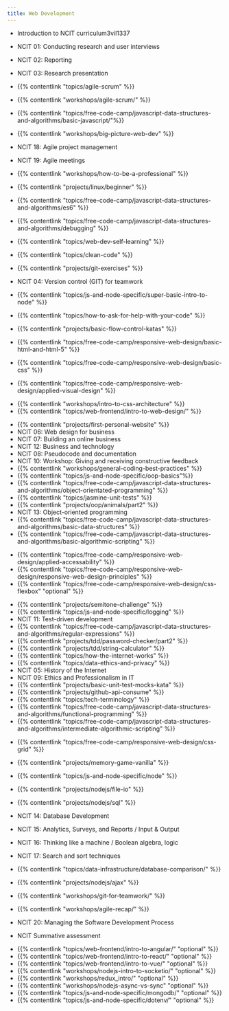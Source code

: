```yaml
---
title: Web Development
---
```


- Introduction to NCIT curriculum3vil1337

- NCIT 01: Conducting research and user interviews
- NCIT 02: Reporting
- NCIT 03: Research presentation
- {{% contentlink "topics/agile-scrum" %}}
- {{% contentlink "workshops/agile-scrum/" %}}
- {{% contentlink "topics/free-code-camp/javascript-data-structures-and-algorithms/basic-javascript/"%}}
- {{% contentlink "workshops/big-picture-web-dev" %}}
- NCIT 18: Agile project management
- NCIT 19: Agile meetings
- {{% contentlink "workshops/how-to-be-a-professional" %}}
- {{% contentlink "projects/linux/beginner" %}}
- {{% contentlink "topics/free-code-camp/javascript-data-structures-and-algorithms/es6" %}}
- {{% contentlink "topics/free-code-camp/javascript-data-structures-and-algorithms/debugging" %}}

- {{% contentlink "topics/web-dev-self-learning" %}}
- {{% contentlink "topics/clean-code" %}}
- {{% contentlink "projects/git-exercises" %}}
- NCIT 04: Version control (GIT) for teamwork
- {{% contentlink "topics/js-and-node-specific/super-basic-intro-to-node" %}}
- {{% contentlink "topics/how-to-ask-for-help-with-your-code" %}}

- {{% contentlink "projects/basic-flow-control-katas" %}}

- {{% contentlink "topics/free-code-camp/responsive-web-design/basic-html-and-html-5" %}}
- {{% contentlink "topics/free-code-camp/responsive-web-design/basic-css" %}}
- {{% contentlink "topics/free-code-camp/responsive-web-design/applied-visual-design" %}}

* {{% contentlink "workshops/intro-to-css-architecture" %}}
* {{% contentlink "topics/web-frontend/intro-to-web-design/" %}}

- {{% contentlink "projects/first-personal-website" %}}
- NCIT 06: Web design for business
- NCIT 07: Building an online business
- NCIT 12: Business and technology
- NCIT 08: Pseudocode and documentation
- NCIT 10: Workshop: Giving and receiving constructive feedback
- {{% contentlink "workshops/general-coding-best-practices" %}}
- {{% contentlink "topics/js-and-node-specific/oop-basics"%}}
- {{% contentlink "topics/free-code-camp/javascript-data-structures-and-algorithms/object-orientated-programming" %}}
- {{% contentlink "topics/jasmine-unit-tests" %}}
- {{% contentlink "projects/oop/animals/part2" %}}
- NCIT 13: Object-oriented programming
- {{% contentlink "topics/free-code-camp/javascript-data-structures-and-algorithms/basic-data-structures" %}}
- {{% contentlink "topics/free-code-camp/javascript-data-structures-and-algorithms/basic-algorithmic-scripting" %}}

* {{% contentlink "topics/free-code-camp/responsive-web-design/applied-accessability" %}}
* {{% contentlink "topics/free-code-camp/responsive-web-design/responsive-web-design-principles" %}}
* {{% contentlink "topics/free-code-camp/responsive-web-design/css-flexbox" "optional" %}}

- {{% contentlink "projects/semitone-challenge" %}}
- {{% contentlink "topics/js-and-node-specific/logging" %}}
- NCIT 11: Test-driven development
- {{% contentlink "topics/free-code-camp/javascript-data-structures-and-algorithms/regular-expressions" %}}
- {{% contentlink "projects/tdd/password-checker/part2" %}}
- {{% contentlink "projects/tdd/string-calculator" %}}
- {{% contentlink "topics/how-the-internet-works" %}}
- {{% contentlink "topics/data-ethics-and-privacy" %}}
- NCIT 05: History of the Internet
- NCIT 09: Ethics and Professionalism in IT
- {{% contentlink "projects/basic-unit-test-mocks-kata" %}}
- {{% contentlink "projects/github-api-consume" %}}
- {{% contentlink "topics/tech-terminology" %}}
- {{% contentlink "topics/free-code-camp/javascript-data-structures-and-algorithms/functional-programming" %}}
- {{% contentlink "topics/free-code-camp/javascript-data-structures-and-algorithms/intermediate-algorithmic-scripting" %}}

* {{% contentlink "topics/free-code-camp/responsive-web-design/css-grid" %}}

- {{% contentlink "projects/memory-game-vanilla" %}}
- {{% contentlink "topics/js-and-node-specific/node" %}}
- {{% contentlink "projects/nodejs/file-io" %}}
- {{% contentlink "projects/nodejs/sql" %}}

- NCIT 14: Database Development
- NCIT 15: Analytics, Surveys, and Reports / Input & Output
- NCIT 16: Thinking like a machine / Boolean algebra, logic
- NCIT 17: Search and sort techniques

* {{% contentlink "topics/data-infrastructure/database-comparison/" %}}

- {{% contentlink "projects/nodejs/ajax" %}}

- {{% contentlink "workshops/git-for-teamwork/" %}}
- {{% contentlink "workshops/agile-recap/" %}}

- NCIT 20: Managing the Software Development Process
- NCIT Summative assessment

* {{% contentlink "topics/web-frontend/intro-to-angular/" "optional" %}}
* {{% contentlink "topics/web-frontend/intro-to-react/" "optional" %}}
* {{% contentlink "topics/web-frontend/intro-to-vue/" "optional" %}}
* {{% contentlink "workshops/nodejs-intro-to-socketio/" "optional" %}}
* {{% contentlink "workshops/redux_intro/" "optional" %}}
* {{% contentlink "workshops/nodejs-async-vs-sync" "optional" %}}
* {{% contentlink "topics/js-and-node-specific/mongodb/" "optional" %}}
* {{% contentlink "topics/js-and-node-specific/dotenv/" "optional" %}}
